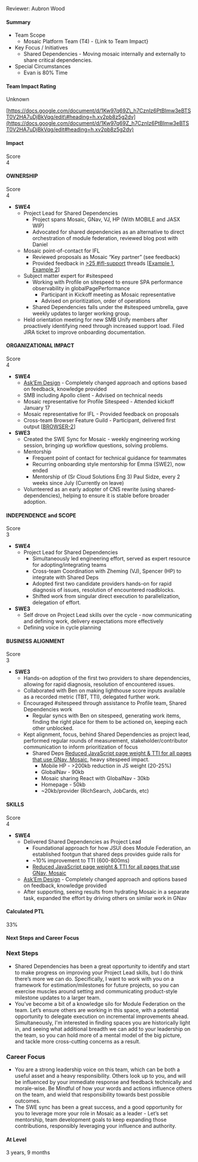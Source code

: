 Reviewer: Aubron Wood

#### **Summary**

* Team Scope  
  * Mosaic Platform Team (T4) \- {Link to Team Impact}  
* Key Focus / Initiatives  
  * Shared Dependencies \- Moving mosaic internally and externally to share critical dependencies.  
* Special Circumstances  
  * Evan is 80% Time

#### **Team Impact Rating**

Unknown

[https://docs.google.com/document/d/1Kw97q69Z\_h7CznIz6PtBImw3eBTST0V2HA7uDjBkVqg/edit\#heading=h.xv2pb8z5g2dv](https://docs.google.com/document/d/1Kw97q69Z_h7CznIz6PtBImw3eBTST0V2HA7uDjBkVqg/edit#heading=h.xv2pb8z5g2dv)

#### **Impact**

Score  
4

#### **OWNERSHIP**

Score  
4

* **SWE4**  
  * Project Lead for Shared Dependencies  
    * Project spans Mosaic, GNav, VJ, HP (With MOBILE and JASX WIP)  
    * Advocated for shared dependencies as an alternative to direct orchestration of module federation, reviewed blog post with Daniel  
  * Mosaic point-of-contact for IFL  
    * Reviewed proposals as Mosaic “Key partner” (see feedback)  
    * Provided feedback in [\>25 \#ifl-support](https://link.indeed.tech/IDASH4MFT39) threads \[[Example 1](https://indeed-pte.slack.com/archives/C0Q0TTP4P/p1675903690565149?thread_ts=1675898690.064599&cid=C0Q0TTP4P), [Example 2](https://indeed-pte.slack.com/archives/C0Q0TTP4P/p1672176538192859)\]  
  * Subject matter expert for \#sitespeed  
    * Working with Profile on sitespeed to ensure SPA performance observability in globalPagePerformance  
      * Participant in Kickoff meeting as Mosaic representative  
      * Advised on prioritization, order of operations  
    * Shared Dependencies falls under the \#sitespeed umbrella, gave weekly updates to larger working group.  
  * Held orientation meeting for new SMB Unify members after proactively identifying need through increased support load. Filed JIRA ticket to improve onboarding documentation.

#### **ORGANIZATIONAL IMPACT**

Score  
4

* **SWE4**  
  * [Ask’Em Design](https://docs.google.com/document/u/0/d/16vTWVD2F0jn8_2kOfA4bkUgHLEHodH2DHTrZcLDvyUc/edit) \- Completely changed approach and options based on feedback, knowledge provided  
  * SMB including Apollo client \- Advised on technical needs  
  * Mosaic representative for Profile Sitespeed \- Attended kickoff January 17  
  * Mosaic representative for IFL \- Provided feedback on proposals  
  * Cross-team Browser Feature Guild \- Participant, delivered first output \[[BROWSER-2](https://bugs.indeed.com/browse/BROWSER-2)\]  
* **SWE3**  
  * Created the SWE Sync for Mosaic \- weekly engineering working session, bringing up workflow questions, solving problems.  
  * Mentorship  
    * Frequent point of contact for technical guidance for teammates  
    * Recurring onboarding style mentorship for Emma (SWE2), now ended  
    * Mentorship of (Sr Cloud Solutions Eng 3\) Paul Sidze, every 2 weeks since July (Currently on leave)  
  * Volunteered as an early adopter of CNS rewrite (using shared-dependencies), helping to ensure it is stable before broader adoption.

#### **INDEPENDENCE and SCOPE**

Score  
3

* **SWE4**  
  * Project Lead for Shared Dependencies  
    * Simultaneously led engineering effort, served as expert resource for adopting/integrating teams  
    * Cross-team Coordination with Zheming (VJ), Spencer (HP) to integrate with Shared Deps  
    * Adopted first two candidate providers hands-on for rapid diagnosis of issues, resolution of encountered roadblocks.  
    * Shifted work from singular direct execution to parallelization, delegation of effort.  
* **SWE3**  
  * Self drove on Project Lead skills over the cycle \- now communicating and defining work, delivery expectations more effectively  
  * Defining voice in cycle planning

#### **BUSINESS ALIGNMENT**

Score  
3

* **SWE3**  
  * Hands-on adoption of the first two providers to share dependencies, allowing for rapid diagnosis, resolution of encountered issues.  
  * Collaborated with Ben on making lighthouse score inputs available as a recorded metric (TBT, TTI), delegated further work.  
  * Encouraged \#sitespeed through assistance to Profile team, Shared Dependencies work  
    * Regular syncs with Ben on sitespeed, generating work items, finding the right place for them to be actioned on, keeping each other unblocked.  
  * Kept alignment, focus, behind Shared Dependencies as project lead, performed regular rounds of measurement, stakeholder/contributor communication to inform prioritization of focus​​​​​​​  
    * Shared Deps [Reduced JavaScript page weight & TTI for all pages that use GNav, Mosaic](https://docs.google.com/document/d/1EbfgpdmDiStp9OY1lJfVJRVBb0zwd1yL9L7Ch0ZxUmA/edit#heading=h.54z70ummhlxr), heavy sitespeed impact.​​​​​​​  
      * Mobile HP \- \>200kb reduction in JS weight (20-25%)  
      * GlobalNav \- 90kb  
      * Mosaic sharing React with GlobalNav \- 30kb  
      * Homepage \- 50kb  
      * \~20kb/provider (RichSearch, JobCards, etc)

#### **SKILLS**

Score  
4

* **SWE4**  
  * Delivered Shared Dependencies as Project Lead  
    * Foundational approach for how JSUI does Module Federation, an established footgun that shared deps provides guide rails for  
    * \~10% improvement to TTI (600-800ms)  
    * [Reduced JavaScript page weight & TTI for all pages that use GNav, Mosaic](https://docs.google.com/document/d/1EbfgpdmDiStp9OY1lJfVJRVBb0zwd1yL9L7Ch0ZxUmA/edit#heading=h.54z70ummhlxr)  
  * [Ask’Em Design](https://docs.google.com/document/u/0/d/16vTWVD2F0jn8_2kOfA4bkUgHLEHodH2DHTrZcLDvyUc/edit) \- Completely changed approach and options based on feedback, knowledge provided  
  * After supporting, seeing results from hydrating Mosaic in a separate task, expanded the effort by driving others on similar work in GNav

#### **Calculated PTL**

33%

#### **Next Steps and Career Focus**

### **Next Steps**

* Shared Dependencies has been a great opportunity to identify and start to make progress on improving your Project Lead skills, but I do think there’s more we can do. Specifically, I want to work with you on a framework for estimation/milestones for future projects, so you can exercise muscles around setting and communicating product-style milestone updates to a larger team.  
* You’ve become a bit of a knowledge silo for Module Federation on the team. Let’s ensure others are working in this space, with a potential opportunity to delegate execution on incremental improvements ahead. Simultaneously, I'm interested in finding spaces you are historically light in, and seeing what additional breadth we can add to your leadership on the team, so you can hold more of a mental model of the big picture, and tackle more cross-cutting concerns as a result.

### **Career Focus**

* You are a strong leadership voice on this team, which can be both a useful asset and a heavy responsibility. Others look up to you, and will be influenced by your immediate response and feedback technically and morale-wise. Be Mindful of how your words and actions influence others on the team, and wield that responsibility towards best possible outcomes.  
* The SWE sync has been a great success, and a good opportunity for you to leverage more your role in Mosaic as a leader \- Let’s set mentorship, team development goals to keep expanding those contributions, responsibly leveraging your influence and authority.

#### **At Level**

3 years, 9 months  
